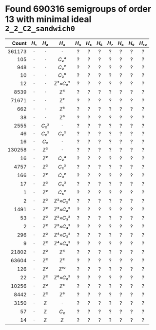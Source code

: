 # Found 690316 semigroups of order 13 with minimal ideal `2_2_C2_sandwich0`


Count | 𝐻₁ | 𝐻₂ | 𝐻₃ | 𝐻₄ | 𝐻₅ | 𝐻₆ | 𝐻₇ | 𝐻₈ | 𝐻₉ | 𝐻₁₀
--: | :--: | :--: | :--: | :--: | :--: | :--: | :--: | :--: | :--: | :--:
361173 | · | · | · | ? | ? | ? | ? | ? | ? | ?
105 | · | · | 𝐶₂⁴ | ? | ? | ? | ? | ? | ? | ?
948 | · | · | 𝐶₂² | ? | ? | ? | ? | ? | ? | ?
10 | · | · | 𝐶₂⁶ | ? | ? | ? | ? | ? | ? | ?
12 | · | · | ℤ²×𝐶₂² | ? | ? | ? | ? | ? | ? | ?
8539 | · | · | ℤ⁴ | ? | ? | ? | ? | ? | ? | ?
71671 | · | · | ℤ² | ? | ? | ? | ? | ? | ? | ?
662 | · | · | ℤ⁶ | ? | ? | ? | ? | ? | ? | ?
38 | · | · | ℤ⁸ | ? | ? | ? | ? | ? | ? | ?
2555 | · | 𝐶₂² | · | ? | ? | ? | ? | ? | ? | ?
46 | · | 𝐶₂² | 𝐶₂² | ? | ? | ? | ? | ? | ? | ?
16 | · | 𝐶₂ | · | ? | ? | ? | ? | ? | ? | ?
130258 | · | ℤ² | · | ? | ? | ? | ? | ? | ? | ?
16 | · | ℤ² | 𝐶₂⁴ | ? | ? | ? | ? | ? | ? | ?
4757 | · | ℤ² | 𝐶₂² | ? | ? | ? | ? | ? | ? | ?
166 | · | ℤ² | 𝐶₃² | ? | ? | ? | ? | ? | ? | ?
17 | · | ℤ² | 𝐶₄² | ? | ? | ? | ? | ? | ? | ?
1 | · | ℤ² | 𝐶₅² | ? | ? | ? | ? | ? | ? | ?
2 | · | ℤ² | ℤ²×𝐶₂⁴ | ? | ? | ? | ? | ? | ? | ?
1491 | · | ℤ² | ℤ²×𝐶₂² | ? | ? | ? | ? | ? | ? | ?
53 | · | ℤ² | ℤ²×𝐶₃² | ? | ? | ? | ? | ? | ? | ?
2 | · | ℤ² | ℤ²×𝐶₄² | ? | ? | ? | ? | ? | ? | ?
296 | · | ℤ² | ℤ⁴×𝐶₂² | ? | ? | ? | ? | ? | ? | ?
9 | · | ℤ² | ℤ⁴×𝐶₃² | ? | ? | ? | ? | ? | ? | ?
21802 | · | ℤ² | ℤ⁴ | ? | ? | ? | ? | ? | ? | ?
63604 | · | ℤ² | ℤ² | ? | ? | ? | ? | ? | ? | ?
126 | · | ℤ² | ℤ¹⁰ | ? | ? | ? | ? | ? | ? | ?
22 | · | ℤ² | ℤ⁶×𝐶₂² | ? | ? | ? | ? | ? | ? | ?
10256 | · | ℤ² | ℤ⁶ | ? | ? | ? | ? | ? | ? | ?
8442 | · | ℤ² | ℤ⁸ | ? | ? | ? | ? | ? | ? | ?
3150 | · | ℤ | · | ? | ? | ? | ? | ? | ? | ?
57 | · | ℤ | 𝐶₂ | ? | ? | ? | ? | ? | ? | ?
14 | · | ℤ | ℤ | ? | ? | ? | ? | ? | ? | ?
